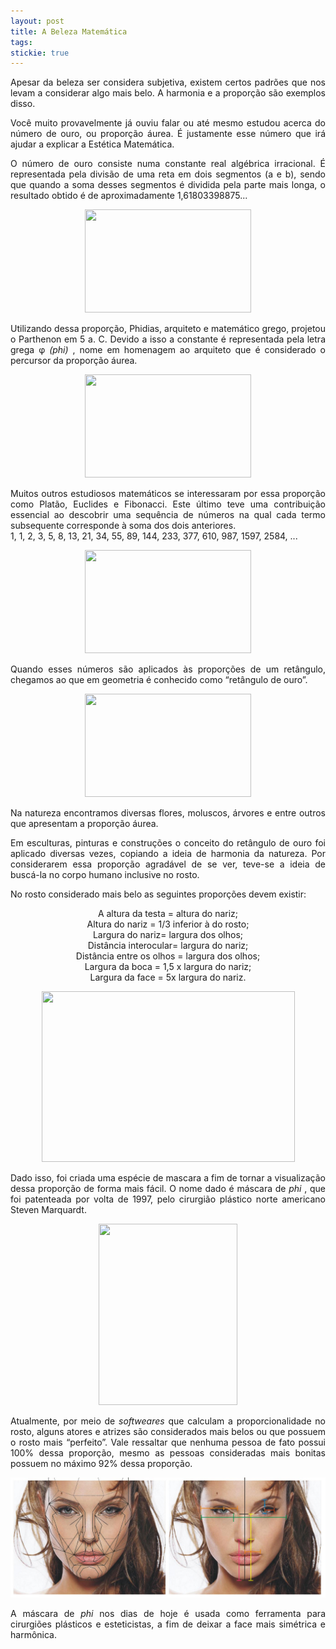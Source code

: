 ```yaml
---
layout: post
title: A Beleza Matemática
tags: 
stickie: true
---
```

<p align="justify">
Apesar da beleza ser considera subjetiva, existem certos padrões que nos levam a considerar algo mais belo. A harmonia e a proporção são exemplos disso.
</p>
<p align="justify">
Você muito provavelmente já ouviu falar ou até mesmo estudou acerca do número de ouro, ou proporção áurea. É justamente esse número que irá ajudar a explicar a Estética Matemática.
</p>
<p align="justify">
O número de ouro consiste numa constante real algébrica irracional. É representada pela divisão de uma reta em dois segmentos (a e b), sendo que quando a soma desses segmentos é dividida pela parte mais longa, o resultado obtido é de aproximadamente 1,61803398875...
</p>

<p align="center">
  <img width="266" height="165" src="https://www.significados.com.br/foto/proporcao-aurea-significados-novo.jpg">
</p>

<p align="justify">
Utilizando dessa proporção, Phidias, arquiteto e matemático grego, projetou o Parthenon em 5 a. C. Devido a isso a constante é representada pela letra grega φ <em> (phi) </em>, nome em homenagem ao arquiteto que é considerado o percursor da proporção áurea.


<p align="center">
  <img width="266" height="165" src="https://i.pinimg.com/originals/b4/b0/ce/b4b0cef4e76387f0f65cdb4f9f50402f.jpg">
</p>

<p align="justify">
Muitos outros estudiosos matemáticos se interessaram por essa proporção como Platão, Euclides e Fibonacci. Este último teve uma contribuição essencial ao descobrir uma sequência de números na qual cada termo subsequente corresponde à soma dos dois anteriores. <br/>
1, 1, 2, 3, 5, 8, 13, 21, 34, 55, 89, 144, 233, 377, 610, 987, 1597, 2584, ...
</p>

<p align="center">
  <img width="266" height="165" src="https://babyforex.ru/images/babyforex/2019/posledovatelnost-fibonachchi1.jpg">
</p>

<p align="justify">
Quando esses números são aplicados às proporções de um retângulo, chegamos ao que em geometria é conhecido como “retângulo de ouro”.
</p>

<p align="center">
  <img width="266" height="165" src="https://th.bing.com/th/id/R3c16556efa595d0d0def141b90b28607?rik=d7PNgPsk9BaWbA&riu=http%3a%2f%2fcincoporoito.com%2fwp-content%2fuploads%2f2016%2f07%2fAurea_02.png&ehk=TsbyaLFQ9ZL%2bejR9D2nhgQx0mczZn8mrWRONEOcjYWU%3d&risl=&pid=ImgRaw">
</p>

<p align="justify">
Na natureza encontramos diversas flores, moluscos, árvores e entre outros que apresentam a proporção áurea.
</p>

<p align="justify">
Em esculturas, pinturas e construções o conceito do retângulo de ouro foi aplicado diversas vezes, copiando a ideia de harmonia da natureza.
Por considerarem essa proporção agradável de se ver, teve-se a ideia de buscá-la no corpo humano inclusive no rosto.

No rosto considerado mais belo as seguintes proporções devem existir:
</p>

<p align="center">
A altura da testa = altura do nariz; <br>
Altura do nariz = 1/3 inferior à do rosto; <br>
Largura do nariz= largura dos olhos; <br>
Distância interocular= largura do nariz; <br>
Distância entre os olhos = largura dos olhos; <br>
Largura da boca = 1,5 x largura do nariz; <br>
Largura da face = 5x largura do nariz. <br/>
</p>

<p align="center">
  <img width="405" height="273" src="https://5b0988e595225.cdn.sohucs.com/images/20191218/f1b4272022764623a0b3497594f40a5a.jpeg">
</p>

<p align="justify">
Dado isso, foi criada uma espécie de mascara a fim de tornar a visualização dessa proporção de forma mais fácil. O nome dado é máscara de <em> phi </em>, que foi patenteada por volta de 1997, pelo cirurgião plástico norte americano Steven Marquardt.
</p>

<p align="center">
  <img width="222" height="290" src="https://i.pinimg.com/originals/f4/76/94/f4769440c4528755bb7a31c290bfad80.png">
</p>

<p align="justify">
Atualmente, por meio de <em> softweares </em> que calculam a proporcionalidade no rosto, alguns atores e atrizes são considerados mais belos ou que possuem o rosto mais “perfeito”. Vale ressaltar que nenhuma pessoa de fato possui 100% dessa proporção, mesmo as pessoas consideradas mais bonitas possuem no máximo 92% dessa proporção. 
</p>


![hydrogen](/theme/imagem7.png)


<p align="justify">
A máscara de <em> phi </em> nos dias de hoje é usada como ferramenta para cirurgiões plásticos e esteticistas, a fim de deixar a face mais simétrica e harmônica.
</p>
